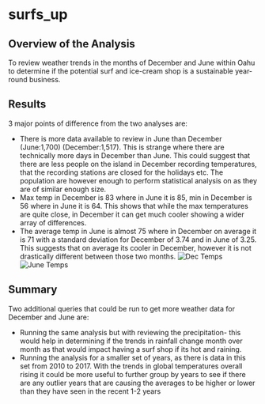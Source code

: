 # surfs_up

## Overview of the Analysis
To review weather trends in the months of December and June within Oahu to determine if the potential surf and ice-cream shop is a sustainable year-round business.
## Results
3 major points of difference from the two analyses are:
- There is more data available to review in June than December (June:1,700) (December:1,517). This is strange where there are technically more days in December than June. This could suggest that there are less people on the island in December recording temperatures, that the recording stations are closed for the holidays etc. The population are however enough to perform statistical analysis on as  they are of similar enough size.
- Max temp in December is 83 where in June it is 85, min in December is 56 where in June it is 64. This shows that while the max temperatures are quite close, in December it can get much cooler showing a wider array of differences.
- The average temp in June is almost 75 where in December on average it is 71 with a standard deviation for December of 3.74 and in June of 3.25. This suggests that on average its cooler in December, however it is not drastically different between those two months.
![Dec Temps](https://user-images.githubusercontent.com/85718354/131219800-b0ee8f63-930d-4f58-8e34-2a4d8c0f9414.PNG)
![June Temps](https://user-images.githubusercontent.com/85718354/131219803-73eb6570-ac36-4ec8-bf15-4585ed5b22b5.PNG)
## Summary
 Two additional queries that could be run to get more weather data for December and June are:

 - Running the same analysis but with reviewing the precipitation- this would help in determining if the trends in rainfall change month over month as that would impact having a surf shop if its hot and raining. 
 - Running the analysis for a smaller set of years, as there is data in this set from 2010 to 2017. With the trends in global temperatures overall rising it could be more useful to further group by years to see if there are any outlier years that are causing the averages to be higher or lower than they have seen in the recent 1-2 years








